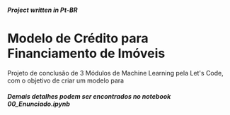 ##### Project written in Pt-BR

# Modelo de Crédito para Financiamento de Imóveis


Projeto de conclusão de 3 Módulos de Machine Learning pela Let's Code, com o objetivo de criar um modelo para



##### Demais detalhes podem ser encontrados no notebook 00_Enunciado.ipynb
